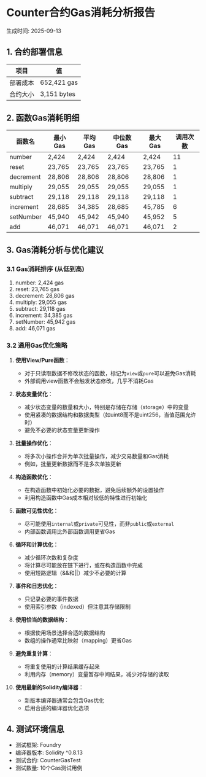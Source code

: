 # Counter合约Gas消耗分析报告

生成时间: 2025-09-13

## 1. 合约部署信息

| 项目 | 值 |
|------|-----|
| 部署成本 | 652,421 gas |
| 合约大小 | 3,151 bytes |

## 2. 函数Gas消耗明细

| 函数名 | 最小Gas | 平均Gas | 中位数Gas | 最大Gas | 调用次数 |
|-------|--------|---------|----------|---------|---------|
| number | 2,424 | 2,424 | 2,424 | 2,424 | 11 |
| reset | 23,765 | 23,765 | 23,765 | 23,765 | 1 |
| decrement | 28,806 | 28,806 | 28,806 | 28,806 | 1 |
| multiply | 29,055 | 29,055 | 29,055 | 29,055 | 1 |
| subtract | 29,118 | 29,118 | 29,118 | 29,118 | 1 |
| increment | 28,685 | 34,385 | 28,685 | 45,785 | 6 |
| setNumber | 45,940 | 45,942 | 45,940 | 45,952 | 5 |
| add | 46,071 | 46,071 | 46,071 | 46,071 | 2 |


## 3. Gas消耗分析与优化建议

### 3.1 Gas消耗排序 (从低到高)
1. number: 2,424 gas
2. reset: 23,765 gas
3. decrement: 28,806 gas
4. multiply: 29,055 gas
5. subtract: 29,118 gas
6. increment: 34,385 gas
7. setNumber: 45,942 gas
8. add: 46,071 gas


### 3.2 通用Gas优化策略

1. **使用View/Pure函数**：
   - 对于只读取数据不修改状态的函数，标记为`view`或`pure`可以避免Gas消耗
   - 外部调用view函数不会触发状态修改，几乎不消耗Gas
   
2. **状态变量优化**：
   - 减少状态变量的数量和大小，特别是存储在存储（storage）中的变量
   - 使用紧凑的数据结构和数据类型（如uint8而不是uint256，当值范围允许时）
   - 避免不必要的状态变量更新操作
   
3. **批量操作优化**：
   - 将多次小操作合并为单次批量操作，减少交易数量和Gas消耗
   - 例如，批量更新数据而不是多次单独更新
   
4. **构造函数优化**：
   - 在构造函数中初始化必要的数据，避免后续额外的设置操作
   - 利用构造函数中Gas成本相对较低的特性进行初始化
   
5. **函数可见性优化**：
   - 尽可能使用`internal`或`private`可见性，而非`public`或`external`
   - 内部函数调用比外部函数调用更省Gas
   
6. **循环和计算优化**：
   - 减少循环次数和复杂度
   - 将计算尽可能放在链下进行，或在构造函数中完成
   - 使用短路逻辑（&&和||）减少不必要的计算
   
7. **事件和日志优化**：
   - 只记录必要的事件数据
   - 使用索引参数（indexed）但注意其存储限制
   
8. **使用恰当的数据结构**：
   - 根据使用场景选择合适的数据结构
   - 数组的操作通常比映射（mapping）更省Gas
   
9. **避免重复计算**：
   - 将重复使用的计算结果缓存起来
   - 利用内存（memory）变量暂存中间结果，减少对存储的读取
   
10. **使用最新的Solidity编译器**：
    - 新版本编译器通常会包含Gas优化
    - 启用合适的编译器优化选项

## 4. 测试环境信息

- 测试框架: Foundry
- 编译器版本: Solidity ^0.8.13
- 测试合约: CounterGasTest
- 测试数量: 10个Gas测试用例
